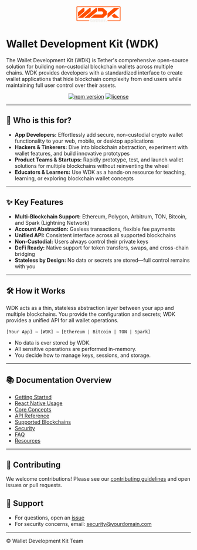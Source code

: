 <!-- LOGO PLACEHOLDER -->
<p align="center">
  <img src="logo.png" alt="WDK Logo" width="120" />
</p>

# Wallet Development Kit (WDK)

The Wallet Development Kit (WDK) is Tether's comprehensive open-source solution for building non-custodial blockchain wallets across multiple chains. WDK provides developers with a standardized interface to create wallet applications that hide blockchain complexity from end users while maintaining full user control over their assets.


<p align="center">
  <a href="https://www.npmjs.com/package/wdk-core"><img src="https://img.shields.io/npm/v/wdk-core.svg" alt="npm version"></a>
  <a href="https://github.com/your-org/wdk-core/blob/main/LICENSE"><img src="https://img.shields.io/github/license/your-org/wdk-core.svg" alt="license"></a>
</p>

---

## 👤 Who is this for?

- **App Developers:** Effortlessly add secure, non-custodial crypto wallet functionality to your web, mobile, or desktop applications
- **Hackers & Tinkerers:** Dive into blockchain abstraction, experiment with wallet features, and build innovative prototypes
- **Product Teams & Startups:** Rapidly prototype, test, and launch wallet solutions for multiple blockchains without reinventing the wheel
- **Educators & Learners:** Use WDK as a hands-on resource for teaching, learning, or exploring blockchain wallet concepts

---

## ✨ Key Features
- **Multi-Blockchain Support:** Ethereum, Polygon, Arbitrum, TON, Bitcoin, and Spark (Lightning Network)
- **Account Abstraction:** Gasless transactions, flexible fee payments
- **Unified API:** Consistent interface across all supported blockchains
- **Non-Custodial:** Users always control their private keys
- **DeFi Ready:** Native support for token transfers, swaps, and cross-chain bridging
- **Stateless by Design:** No data or secrets are stored—full control remains with you

---

## 🛠️ How it Works
WDK acts as a thin, stateless abstraction layer between your app and multiple blockchains. You provide the configuration and secrets; WDK provides a unified API for all wallet operations.

```
[Your App] → [WDK] → [Ethereum | Bitcoin | TON | Spark]
```

- No data is ever stored by WDK.
- All sensitive operations are performed in-memory.
- You decide how to manage keys, sessions, and storage.

---

## 📚 Documentation Overview

- [Getting Started](getting-started.md)
- [React Native Usage](react-native.md)
- [Core Concepts](core-concepts.md)
- [API Reference](api-reference.md)
- [Supported Blockchains](supported-blockchains.md)
- [Security](security.md)
- [FAQ](faq.md)
- [Resources](resources.md)

---

## 🤝 Contributing
We welcome contributions! Please see our [contributing guidelines](CONTRIBUTING.md) and open issues or pull requests.

## 💬 Support
- For questions, open an [issue](https://github.com/your-org/wdk-core/issues)
- For security concerns, email: security@yourdomain.com

---

© Wallet Development Kit Team